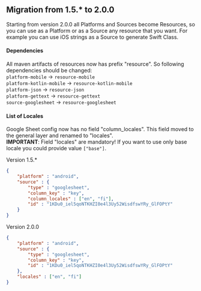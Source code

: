 ## Migration from 1.5.* to 2.0.0
Starting from version 2.0.0 all Platforms and Sources become Resources, so you can use as a Platform or as a Source any resource that you want.
For example you can use iOS strings as a Source to generate Swift Class.

#### Dependencies
All maven artifacts of resources now has prefix "resource". So following dependencies should be changed:<br>
`platform-mobile`        -> `resource-mobile`<br>
`platform-kotlin-mobile` -> `resource-kotlin-mobile`<br>
`platform-json`          -> `resource-json`<br>
`platform-gettext`       -> `resource-gettext`<br>
`source-googlesheet`     -> `resource-googlesheet`<br>

#### List of Locales 
Google Sheet config now has no field "column_locales". This field moved to the general layer and renamed to "locales".<br>
**IMPORTANT**: Field "locales" are mandatory! If you want to use only base locale you could provide value `["base"]`.

Version 1.5.*
```json
{
    "platform" : "android",
    "source" : {
        "type" : "googlesheet",
        "column_key" : "key",
        "column_locales" : ["en", "fi"],
        "id" : "1KDu0_iel5qoNTKHZI0e4l3Uy52WisdfswYRy_GlFOPtY"
    }
}
```

Version 2.0.0
```json
{
    "platform" : "android",
    "source" : {
        "type" : "googlesheet",
        "column_key" : "key",
        "id" : "1KDu0_iel5qoNTKHZI0e4l3Uy52WisdfswYRy_GlFOPtY"
    },
    "locales" : ["en", "fi"]
}
```